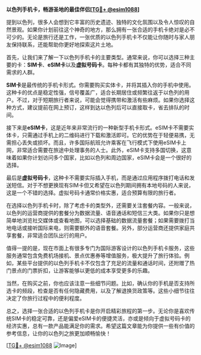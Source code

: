**以色列手机卡，畅游圣地的最佳伴侣[[TG💪+ @esim1088](https://t.me/s/esim1088)]**

提到以色列，很多人会想到它丰富的历史遗迹、独特的文化氛围以及令人惊叹的自然景观。如果你计划前往这个神奇的地方，那么拥有一张合适的手机卡绝对是必不可少的。无论是旅行还是工作，一张优质的以色列手机卡不仅能让你随时与家人朋友保持联系，还能帮助你更好地探索这片土地。

首先，让我们来了解一下以色列手机卡的主要类型。通常来说，你可以选择三种主要的卡：**SIM卡**、**eSIM卡**以及**虚拟号码卡**。每种卡都有其独特的优势，适合不同需求的人群。

**SIM卡**是最传统的手机卡形式。你需要购买实体卡，并将其插入你的手机中使用。这种卡的优点是稳定性强，信号覆盖广，适合长期居住或频繁往返于以色列的用户。不过，对于短期旅行者来说，可能会觉得携带和激活有些麻烦。如果你选择这种方式，建议提前在网上预订，这样到达以色列后可以直接取卡，省去排队的时间。

接下来是**eSIM卡**，这是近年来非常流行的一种新型手机卡形式。eSIM卡不需要实体卡，只需通过手机上的二维码进行下载和激活即可。它的优势在于轻便易携，无需担心丢失或损坏。而且，许多国际航班允许乘客在飞行模式下使用eSIM卡上网，非常适合需要在旅途中处理事务的人士。此外，eSIM卡支持多国切换，这意味着如果你计划访问多个国家，比如以色列和周边国家，eSIM卡会是一个很好的选择。

最后是**虚拟号码卡**，这种卡不需要实际插入手机，而是通过应用程序拨打电话和发送短信。对于不想更换现有SIM卡但又希望在以色列期间拥有本地号码的人来说，这是一个不错的选择。虚拟号码卡通常价格实惠，适合预算有限的旅行者。

在选择以色列手机卡时，除了考虑卡的类型外，还需要关注套餐内容。一般来说，以色列的运营商提供的套餐分为数据流量、语音通话和短信三大类。如果你只是想简单地浏览社交媒体或查看地图，可以选择基础的数据流量套餐；如果需要拨打当地电话或接听国际来电，则需要额外的语音套餐。另外，部分运营商还提供家庭共享套餐，非常适合团队出行的用户。

值得一提的是，现在市面上有很多专门为国际游客设计的以色列手机卡服务，这些服务通常包含免费机场接机、景点优惠券等增值服务，极大提升了旅行体验。例如，某些平台提供的以色列手机卡不仅包含了充足的流量和通话时间，还附赠了热门景点的门票折扣，让游客能够以更低的成本享受更多的乐趣。

当然，在购买之前，你也应该注意一些细节问题。比如，确认你的手机是否支持所选卡的频段，检查是否有任何隐藏费用，以及了解退换货政策等。这些小细节往往决定了你旅行过程中的便利程度。

总之，选择一张合适的以色列手机卡是你开启精彩旅程的第一步。无论你是喜欢传统SIM卡的稳定可靠，还是偏爱eSIM卡的便捷灵活，亦或是倾向于虚拟号码卡的经济实惠，总有一款产品能满足你的需求。希望这篇文章能为你提供一些有价值的参考信息，让你的以色列之旅更加顺畅愉快！

[[TG💪+ @esim1088](https://t.me/s/esim1088) ![Image](https://i.postimg.cc/4NQfJmqS/Snipaste-2025-05-13-00-14-12.png)]